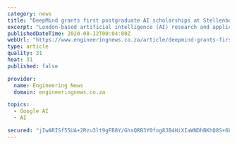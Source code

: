 ```yaml
---
category: news
title: "DeepMind grants first postgraduate AI scholarships at Stellenbosch University"
excerpt: "London-based artificial intelligence (AI) research and application company DeepMind has awarded eight scholarships for postgraduate studies in the fields of applied mathematics, statistics, electrical and electronic engineering and computer science at ..."
publishedDateTime: 2020-08-12T00:04:00Z
webUrl: "https://www.engineeringnews.co.za/article/deepmind-grants-first-postgraduate-ai-scholarships-at-stellenbosch-university-2020-08-11"
type: article
quality: 31
heat: 31
published: false

provider:
  name: Engineering News
  domain: engineeringnews.co.za

topics:
  - Google AI
  - AI

secured: "jIwARISf55UA+2Rzu3lt9gFB8Y/GhsQRB3Y0fog8JB4HiXIaWNDhBKhQ8S+6bWViPtT6nyn8C1C8yLGIspq0kKK8AM8k3sbD/DM6cj88Cz1QXfJWs87RhTVtG8cZeTORMUxCWnelkFbtj70t3H7Ncw04/7jfwknMh6ekl0DN2RsxREs3ycpcL6RN82qwJr7+18NzyMRlvAMuk73T+9+IVLylY4DnOdLu2OmeMFJRUdwH+4zpNGdW6CdRpC24bGDh/5LsdZwjRyr1u0tOoK5ZU1cw43tsPkxAgj0GGcS4FqXOY15rlKObX6vxAjgjl+5EbnrLpXGXK/jMSrlWlWHvfA==;RHVXcitA2/Lo57mVZpkUgA=="
---
```


